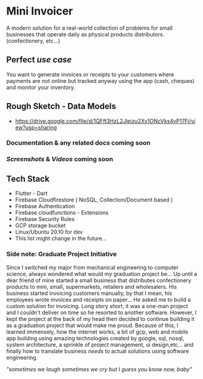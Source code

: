 # Mini Invoicer
A modern solution for a real-world collection of problems for small businesses that operate daily as physical products distributors. (confectionery, etc...)

## Perfect *use case*
You want to generate invoices or receipts to your customers where payments are not online but tracked anyway using the app (cash, cheques) and monitor your inventory.

## Rough Sketch - Data Models
* https://drive.google.com/file/d/1QFft3HzL2Jleizu2Xy1ONcVks4vP17Fj/view?usp=sharing

### Documentation & any related docs coming soon
### *Screenshots* & *Videos* coming soon

## Tech Stack
* Flutter - Dart
* Firebase Cloudfirestore ( NoSQL, Collection/Document based )
* Firebase Authentication
* Firebase cloudfunctions - Extensions
* Firebase Security Rules
* GCP storage bucket
* Linux/Ubuntu 20.10 for dev
* This list might change in the future...

### Side note: Graduate Project Initiative
Since I switched my major from mechanical engineering to computer science, always wondered what would my graduation project be...
Up until a dear friend of mine started a small business that distributes confectionery products to mini, small, supermarkets, retailers and wholesalers.
His business started invoicing customers manually, by that I mean, his employees wrote invoices and receipts on paper...
He asked me to build a custom solution for invoicing. Long story short, it was a one-man project and I couldn't deliver on time so he resorted to another software.
However, I kept the project at the back of my head then decided to continue building it as a graduation project that would make me proud.
Because of this, I learned immensely, how the internet works, a bit of gcp, web and mobile app building using amazing technologies created by google, sql, nosql,
system architecture, a sprinkle of project management, ui design,etc... and finally how to translate business *needs* to actual solutions using software engineering.

*"sometimes we laugh sometimes we cry but I guess you know now, baby"*
